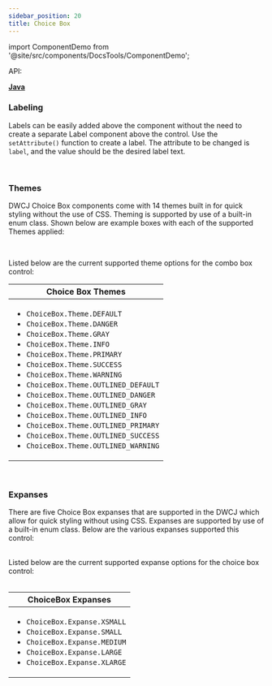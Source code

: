 ```yaml
---
sidebar_position: 20 
title: Choice Box
---
```


import ComponentDemo from '@site/src/components/DocsTools/ComponentDemo';

<div style={{width: "100%" , display: "flex", justifyContent: "flex-end", marginBottom: "-50px"}}>
<p style={{color: "gray"}} >API:&nbsp;</p>
<b><a href="https://javadoc.io/static/org.dwcj/dwcj-engine/0.15.0/org/dwcj/controls/combobox/ComboBox.html" style={{justifySelf: "flex-end"}}> Java </a></b>
</div>

### Labeling

Labels can be easily added above the component without the need to create a separate Label component above the control. Use the `setAttribute()` function to create a label. The attribute to be changed is `label`, and the value should be the desired label text.


<ComponentDemo 
path='https://hot.bbx.kitchen/webapp/controlsamples?class=control_demos.comboboxdemos.ComboboxLabelDemo' 
javaE='https://raw.githubusercontent.com/DwcJava/ControlSamples/main/src/main/java/control_demos/comboboxdemos/ComboboxLabelDemo.java'
javaC='https://raw.githubusercontent.com/DwcJava/ControlSamples/main/src/main/code_snippets/combobox/Label.txt'
cssURL='https://raw.githubusercontent.com/DwcJava/ControlSamples/main/src/main/resources/css/comboboxstyles/label_styles.css' 
javaHighlight='{33}'
height="170px"
/>

<br/>

### Themes

DWCJ Choice Box components come with 14 themes built in for quick styling without the use of CSS. Theming is supported by use of a built-in enum class.
Shown below are example boxes with each of the supported Themes applied: <br/>

<ComponentDemo 
path='https://hot.bbx.kitchen/webapp/controlsamples?class=control_demos.comboboxdemos.ComboboxThemeDemo' 
javaE='https://raw.githubusercontent.com/DwcJava/ControlSamples/main/src/main/java/control_demos/comboboxdemos/ComboboxThemeDemo.java'
javaC='https://raw.githubusercontent.com/DwcJava/ControlSamples/main/src/main/code_snippets/combobox/Theme.txt'
cssURL='https://raw.githubusercontent.com/DwcJava/ControlSamples/main/src/main/resources/css/comboboxstyles/theme_styles.css' 
height="170px"
/>

<br/>

Listed below are the current supported theme options for the combo box control:

|Choice Box Themes|
|-|
|<ul><li>```ChoiceBox.Theme.DEFAULT```</li><li>```ChoiceBox.Theme.DANGER```</li><li>```ChoiceBox.Theme.GRAY```</li><li>```ChoiceBox.Theme.INFO```</li><li>```ChoiceBox.Theme.PRIMARY```</li><li>```ChoiceBox.Theme.SUCCESS```</li><li>```ChoiceBox.Theme.WARNING```</li><li>```ChoiceBox.Theme.OUTLINED_DEFAULT```</li><li>```ChoiceBox.Theme.OUTLINED_DANGER```</li><li>```ChoiceBox.Theme.OUTLINED_GRAY```</li><li>```ChoiceBox.Theme.OUTLINED_INFO```</li><li>```ChoiceBox.Theme.OUTLINED_PRIMARY```</li><li>```ChoiceBox.Theme.OUTLINED_SUCCESS```</li><li>```ChoiceBox.Theme.OUTLINED_WARNING```</li></ul>|

<br />

### Expanses
There are five Choice Box expanses that are supported in the DWCJ which allow for quick styling without using CSS. Expanses are supported by use of a built-in enum class.
Below are the various expanses supported this control: <br/>

<ComponentDemo 
path='https://hot.bbx.kitchen/webapp/controlsamples?class=control_demos.comboboxdemos.ComboboxExpanseDemo' 
javaE='https://raw.githubusercontent.com/DwcJava/ControlSamples/main/src/main/java/control_demos/comboboxdemos/ComboboxExpanseDemo.java'
javaC='https://raw.githubusercontent.com/DwcJava/ControlSamples/main/src/main/code_snippets/combobox/Expanse.txt'
cssURL='https://raw.githubusercontent.com/DwcJava/ControlSamples/main/src/main/resources/css/comboboxstyles/expanse_styles.css' 
javaHighlight='{21,25,29,33,37}'
height="120px"
/>

<br/>
Listed below are the current supported expanse options for the choice box control:<br/><br/>

|ChoiceBox Expanses|
|-|
|<ul><li>```ChoiceBox.Expanse.XSMALL```</li><li>```ChoiceBox.Expanse.SMALL```</li><li>```ChoiceBox.Expanse.MEDIUM```</li><li>```ChoiceBox.Expanse.LARGE```</li><li>```ChoiceBox.Expanse.XLARGE```</li></ul>|